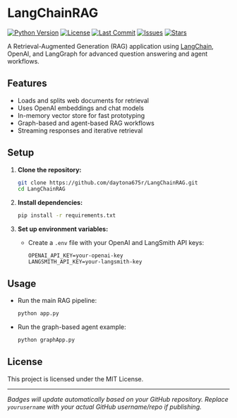 # LangChainRAG

[![Python Version](https://img.shields.io/badge/python-3.9%2B-blue.svg)](https://www.python.org/downloads/)
[![License](https://img.shields.io/github/license/daytona675r/LangChainRAG.svg)](LICENSE)
[![Last Commit](https://img.shields.io/github/last-commit/daytona675r/LangChainRAG.svg)](https://github.com/daytona675r/LangChainRAG/commits/main)
[![Issues](https://img.shields.io/github/issues/daytona675r/LangChainRAG.svg)](https://github.com/daytona675r/LangChainRAG/issues)
[![Stars](https://img.shields.io/github/stars/daytona675r/LangChainRAG.svg)](https://github.com/yourusername/LangChainRAG/stargazers)

A Retrieval-Augmented Generation (RAG) application using [LangChain](https://github.com/langchain-ai/langchain), OpenAI, and LangGraph for advanced question answering and agent workflows.

## Features

- Loads and splits web documents for retrieval
- Uses OpenAI embeddings and chat models
- In-memory vector store for fast prototyping
- Graph-based and agent-based RAG workflows
- Streaming responses and iterative retrieval

## Setup

1. **Clone the repository:**
   ```sh
   git clone https://github.com/daytona675r/LangChainRAG.git
   cd LangChainRAG
   ```

2. **Install dependencies:**
   ```sh
   pip install -r requirements.txt
   ```

3. **Set up environment variables:**
   - Create a `.env` file with your OpenAI and LangSmith API keys:
     ```
     OPENAI_API_KEY=your-openai-key
     LANGSMITH_API_KEY=your-langsmith-key
     ```

## Usage

- Run the main RAG pipeline:
  ```sh
  python app.py
  ```

- Run the graph-based agent example:
  ```sh
  python graphApp.py
  ```

## License

This project is licensed under the MIT License.

---

*Badges will update automatically based on your GitHub repository. Replace `yourusername` with your actual GitHub username/repo if publishing.*